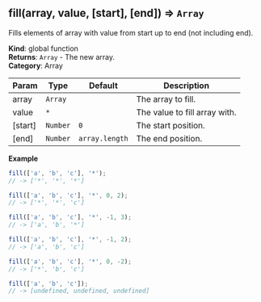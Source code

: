 <a name="fill"></a>

## fill(array, value, [start], [end]) ⇒ <code>Array</code>
Fills elements of array with value from start up to end (not including end).

**Kind**: global function  
**Returns**: <code>Array</code> - The new array.  
**Category**: Array  

| Param | Type | Default | Description |
| --- | --- | --- | --- |
| array | <code>Array</code> |  | The array to fill. |
| value | <code>\*</code> |  | The value to fill array with. |
| [start] | <code>Number</code> | <code>0</code> | The start position. |
| [end] | <code>Number</code> | <code>array.length</code> | The end position. |

**Example**  
```js
fill(['a', 'b', 'c'], '*');
// -> ['*', '*', '*']

fill(['a', 'b', 'c'], '*', 0, 2);
// -> ['*', '*', 'c']

fill(['a', 'b', 'c'], '*', -1, 3);
// -> ['a', 'b', '*']

fill(['a', 'b', 'c'], '*', -1, 2);
// -> ['a', 'b', 'c']

fill(['a', 'b', 'c'], '*', 0, -2);
// -> ['*', 'b', 'c']

fill(['a', 'b', 'c']);
// -> [undefined, undefined, undefined]
```
